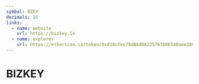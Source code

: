 ```yaml
---
symbol: BZKY
decimals: 16
links:
  - name: website
    url: https://bizkey.io
  - name: explorer
    url: https://etherscan.io/token/0xd28cFec79dB8d0A225767D06140aee280718AB7E
---
```


# BIZKEY

